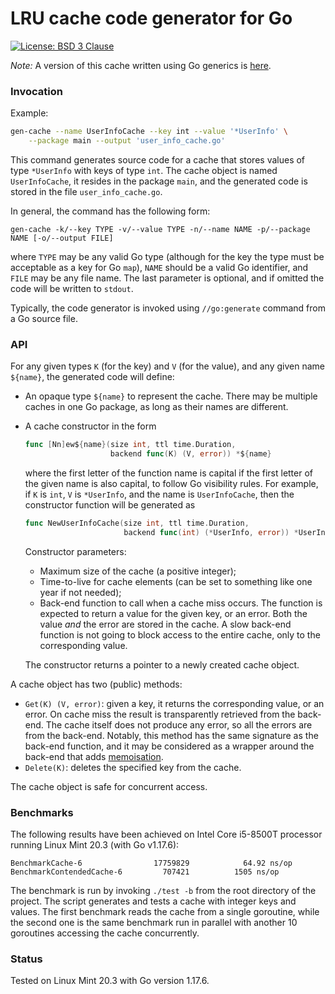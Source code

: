 # LRU cache code generator for Go

[![License: BSD 3 Clause](https://img.shields.io/badge/License-BSD_3--Clause-yellow.svg)](https://opensource.org/licenses/BSD-3-Clause)

_Note:_ A version of this cache written using Go generics is [here](https://godoc.org/github.com/maxim2266/cache).

### Invocation

Example:
```sh
gen-cache --name UserInfoCache --key int --value '*UserInfo' \
	--package main --output 'user_info_cache.go'
```
This command generates source code for a cache that stores values of type `*UserInfo`
with keys of type `int`. The cache object is named `UserInfoCache`, it resides in the package `main`,
and the generated code is stored in the file `user_info_cache.go`.

In general, the command has the following form:
```
gen-cache -k/--key TYPE -v/--value TYPE -n/--name NAME -p/--package NAME [-o/--output FILE]
```
where `TYPE` may be any valid Go type (although for the key the type must be acceptable as a key for
Go `map`), `NAME` should be a valid Go identifier, and `FILE` may be any file name. The last parameter
is optional, and if omitted the code will be written to `stdout`.

Typically, the code generator is invoked using `//go:generate` command from a Go source file.

### API

For any given types `K` (for the key) and `V` (for the value), and any given name `${name}`,
the generated code will define:

* An opaque type `${name}` to represent the cache. There may be multiple caches in one Go
package, as long as their names are different.

* A cache constructor in the form
	```Go
	func [Nn]ew${name}(size int, ttl time.Duration,
	                   backend func(K) (V, error)) *${name}
	```
	where the first letter of the function name is capital if the first letter of the given name
	is also capital, to follow Go visibility rules. For example, if `K` is `int`, `V` is `*UserInfo`,
	and the name is `UserInfoCache`, then the constructor function will be generated as
	```Go
	func NewUserInfoCache(size int, ttl time.Duration,
	                      backend func(int) (*UserInfo, error)) *UserInfoCache
	```
	Constructor parameters:
	* Maximum size of the cache (a positive integer);
	* Time-to-live for cache elements (can be set to something like one year if not needed);
	* Back-end function to call when a cache miss occurs. The function is expected to return a value
		for the given key, or an error. Both the value _and_ the error are stored in the cache.
		A slow back-end function is not going to block access to the entire cache, only to the
		corresponding value.

	The constructor returns a pointer to a newly created cache object.

A cache object has two (public) methods:
* `Get(K) (V, error)`: given a key, it returns the corresponding value, or an error. On cache miss
the result is transparently retrieved from the back-end. The cache itself does not produce any error,
so all the errors are from the back-end. Notably, this method has the same signature as the
back-end function, and it may be considered as a wrapper around the back-end that adds
[memoisation](https://en.wikipedia.org/wiki/Memoization).
* `Delete(K)`: deletes the specified key from the cache.

The cache object is safe for concurrent access.

### Benchmarks

The following results have been achieved on Intel Core i5-8500T processor running Linux Mint 20.3
(with Go v1.17.6):

```
BenchmarkCache-6            	17759829	        64.92 ns/op
BenchmarkContendedCache-6   	  707421	      1505 ns/op
```

The benchmark is run by invoking `./test -b` from the root directory of the project. The script
generates and tests a cache with integer keys and values. The first benchmark reads the cache from
a single goroutine, while the second one is the same benchmark run in parallel with another 10 goroutines
accessing the cache concurrently.

### Status

Tested on Linux Mint 20.3 with Go version 1.17.6.
